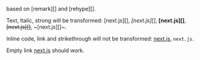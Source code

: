 based on [remark][] and [rehype][].

Text, Italic, strong will be transformed: [next.js][], _[next.js][]_, **[next.js][]**, ~~[next.js][]~~, ~[next.js][]~.

Inline code, link and strikethrough will not be transformed: [next.js](https://github.com/vercel/next.js), `next.js`.

Empty link [next.js]() should work.
